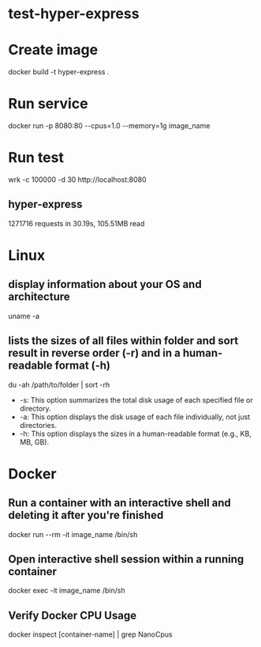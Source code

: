 # test-hyper-express

# Create image
docker build -t hyper-express .

# Run service
docker run -p 8080:80 --cpus=1.0 --memory=1g image_name

# Run test
wrk -c 100000 -d 30 http://localhost:8080

## hyper-express
1271716 requests in 30.19s, 105.51MB read


# Linux
## display information about your OS and architecture
uname -a

## lists the sizes of all files within folder and sort result in reverse order (-r) and in a human-readable format (-h)
du -ah /path/to/folder | sort -rh
- -s: This option summarizes the total disk usage of each specified file or directory.
- -a: This option displays the disk usage of each file individually, not just directories.
- -h: This option displays the sizes in a human-readable format (e.g., KB, MB, GB).

# Docker
## Run a container with an interactive shell and deleting it after you're finished
docker run --rm -it image_name /bin/sh

## Open interactive shell session within a running container
docker exec -it image_name /bin/sh

## Verify Docker CPU Usage
docker inspect [container-name] | grep NanoCpus
